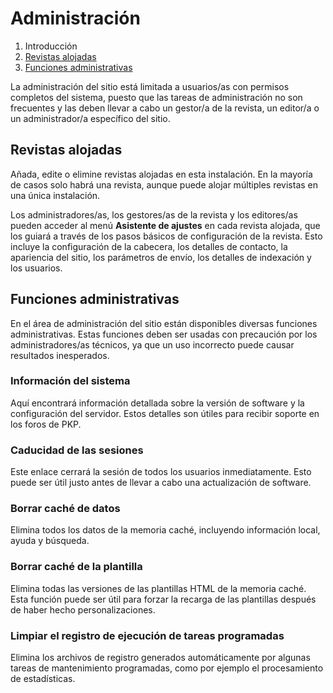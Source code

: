 # Administración

1. Introducción
2. [Revistas alojadas](administration.md#hosted-journals)
3. [Funciones administrativas](administration.md#admin-functions)

La administración del sitio está limitada a usuarios/as con permisos completos del sistema, puesto que las tareas de administración no son frecuentes y las deben llevar a cabo un gestor/a de la revista, un editor/a o un administrador/a específico del sitio.

## <a name="hosted-journals"></a>Revistas alojadas

Añada, edite o elimine revistas alojadas en esta instalación. En la mayoría de casos solo habrá una revista, aunque puede alojar múltiples revistas en una única instalación.

Los administradores/as, los gestores/as de la revista y los editores/as pueden acceder al menú **Asistente de ajustes** en cada revista alojada, que los guiará a través de los pasos básicos de configuración de la revista. Esto incluye la configuración de la cabecera, los detalles de contacto, la apariencia del sitio, los parámetros de envío, los detalles de indexación y los usuarios.

## <a name="admin-functions"></a>Funciones administrativas

En el área de administración del sitio están disponibles diversas funciones administrativas. Estas funciones deben ser usadas con precaución por los administradores/as técnicos, ya que un uso incorrecto puede causar resultados inesperados.

### Información del sistema

Aquí encontrará información detallada sobre la versión de software y la configuración del servidor. Estos detalles son útiles para recibir soporte en los foros de PKP.

### Caducidad de las sesiones

Este enlace cerrará la sesión de todos los usuarios inmediatamente. Esto puede ser útil justo antes de llevar a cabo una actualización de software.

### Borrar caché de datos

Elimina todos los datos de la memoria caché, incluyendo información local, ayuda y búsqueda.

### Borrar caché de la plantilla

Elimina todas las versiones de las plantillas HTML de la memoria caché. Esta función puede ser útil para forzar la recarga de las plantillas después de haber hecho personalizaciones.

### Limpiar el registro de ejecución de tareas programadas

Elimina los archivos de registro generados automáticamente por algunas tareas de mantenimiento programadas, como por ejemplo el procesamiento de estadísticas.
